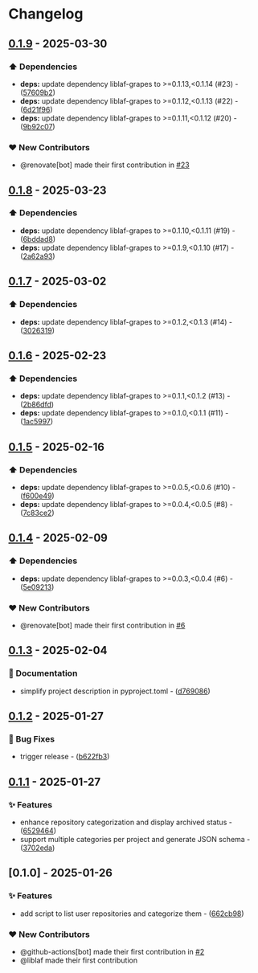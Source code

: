 # Changelog

## [0.1.9](https://github.com/liblaf/awesome-list-generator/compare/v0.1.8..v0.1.9) - 2025-03-30

### ⬆️ Dependencies

- **deps:** update dependency liblaf-grapes to >=0.1.13,<0.1.14 (#23) - ([57609b2](https://github.com/liblaf/awesome-list-generator/commit/57609b2807d58f4c9907801f282ff42ab17fa7dd))
- **deps:** update dependency liblaf-grapes to >=0.1.12,<0.1.13 (#22) - ([6d21f96](https://github.com/liblaf/awesome-list-generator/commit/6d21f96c7bb23dbac3d7f7c1cda1db01b5364d80))
- **deps:** update dependency liblaf-grapes to >=0.1.11,<0.1.12 (#20) - ([9b92c07](https://github.com/liblaf/awesome-list-generator/commit/9b92c07b6be1c95cbc32d8930d4e85895d3ed2c9))

### ❤️ New Contributors

- @renovate[bot] made their first contribution in [#23](https://github.com/liblaf/awesome-list-generator/pull/23)

## [0.1.8](https://github.com/liblaf/awesome-list-generator/compare/v0.1.7..v0.1.8) - 2025-03-23

### ⬆️ Dependencies

- **deps:** update dependency liblaf-grapes to >=0.1.10,<0.1.11 (#19) - ([6bddad8](https://github.com/liblaf/awesome-list-generator/commit/6bddad8e87bb3175a8a5aeef88c6c33683a6be49))
- **deps:** update dependency liblaf-grapes to >=0.1.9,<0.1.10 (#17) - ([2a62a93](https://github.com/liblaf/awesome-list-generator/commit/2a62a937e93066768228ddf2fd50f56e357b470e))

## [0.1.7](https://github.com/liblaf/awesome-list-generator/compare/v0.1.6..v0.1.7) - 2025-03-02

### ⬆️ Dependencies

- **deps:** update dependency liblaf-grapes to >=0.1.2,<0.1.3 (#14) - ([3026319](https://github.com/liblaf/awesome-list-generator/commit/3026319877ab79cb4d2248c0b0b6130c9306f15d))

## [0.1.6](https://github.com/liblaf/awesome-list-generator/compare/v0.1.5..v0.1.6) - 2025-02-23

### ⬆️ Dependencies

- **deps:** update dependency liblaf-grapes to >=0.1.1,<0.1.2 (#13) - ([2b86dfd](https://github.com/liblaf/awesome-list-generator/commit/2b86dfd10619c9857d4ee5bf8ede6d8667c1a666))
- **deps:** update dependency liblaf-grapes to >=0.1.0,<0.1.1 (#11) - ([1ac5997](https://github.com/liblaf/awesome-list-generator/commit/1ac599774bf69255d2cfd79ed3d8942a9b4206ba))

## [0.1.5](https://github.com/liblaf/awesome-list-generator/compare/v0.1.4..v0.1.5) - 2025-02-16

### ⬆️ Dependencies

- **deps:** update dependency liblaf-grapes to >=0.0.5,<0.0.6 (#10) - ([f600e49](https://github.com/liblaf/awesome-list-generator/commit/f600e49853a78d3f134bb112f562a413467fe2fa))
- **deps:** update dependency liblaf-grapes to >=0.0.4,<0.0.5 (#8) - ([7c83ce2](https://github.com/liblaf/awesome-list-generator/commit/7c83ce29fcf5cf7353b934d1049eaf8d986f86e2))

## [0.1.4](https://github.com/liblaf/awesome-list-generator/compare/v0.1.3..v0.1.4) - 2025-02-09

### ⬆️ Dependencies

- **deps:** update dependency liblaf-grapes to >=0.0.3,<0.0.4 (#6) - ([5e09213](https://github.com/liblaf/awesome-list-generator/commit/5e0921360dc79fcb708345eebd9a34f08552da22))

### ❤️ New Contributors

- @renovate[bot] made their first contribution in [#6](https://github.com/liblaf/awesome-list-generator/pull/6)

## [0.1.3](https://github.com/liblaf/awesome-list-generator/compare/v0.1.2..v0.1.3) - 2025-02-04

### 📝 Documentation

- simplify project description in pyproject.toml - ([d769086](https://github.com/liblaf/awesome-list-generator/commit/d76908691e0fd3e6cc241f7f233386884bb96b83))

## [0.1.2](https://github.com/liblaf/awesome-list-generator/compare/v0.1.1..v0.1.2) - 2025-01-27

### 🐛 Bug Fixes

- trigger release - ([b622fb3](https://github.com/liblaf/awesome-list-generator/commit/b622fb3dbe81f3b94e70302c17bbea66b5552d53))

## [0.1.1](https://github.com/liblaf/awesome-list-generator/compare/v0.1.0..v0.1.1) - 2025-01-27

### ✨ Features

- enhance repository categorization and display archived status - ([6529464](https://github.com/liblaf/awesome-list-generator/commit/652946417bf4be4676cd7e4c74cd99dcb023d9c4))
- support multiple categories per project and generate JSON schema - ([3702eda](https://github.com/liblaf/awesome-list-generator/commit/3702eda47458c9863bea53d91f097d9d02ef4be1))

## [0.1.0] - 2025-01-26

### ✨ Features

- add script to list user repositories and categorize them - ([662cb98](https://github.com/liblaf/awesome-list-generator/commit/662cb98ed1f2140cb2e619de1a378ca6c88aca17))

### ❤️ New Contributors

- @github-actions[bot] made their first contribution in [#2](https://github.com/liblaf/awesome-list-generator/pull/2)
- @liblaf made their first contribution
